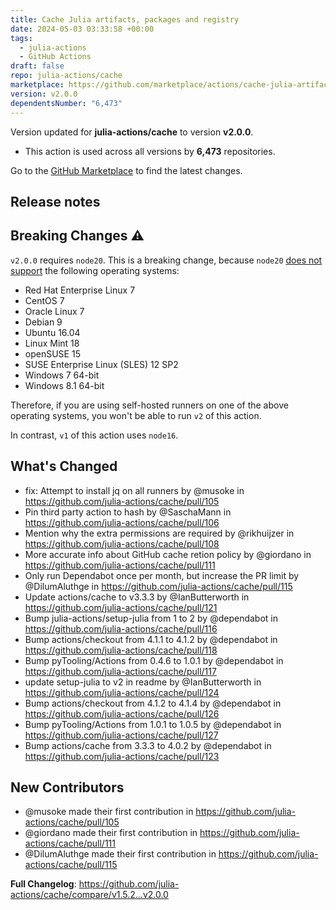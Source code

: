 ```yaml
---
title: Cache Julia artifacts, packages and registry
date: 2024-05-03 03:33:58 +00:00
tags:
  - julia-actions
  - GitHub Actions
draft: false
repo: julia-actions/cache
marketplace: https://github.com/marketplace/actions/cache-julia-artifacts-packages-and-registry
version: v2.0.0
dependentsNumber: "6,473"
---
```



Version updated for **julia-actions/cache** to version **v2.0.0**.
- This action is used across all versions by **6,473** repositories.

Go to the [GitHub Marketplace](https://github.com/marketplace/actions/cache-julia-artifacts-packages-and-registry) to find the latest changes.

## Release notes

## Breaking Changes ⚠️ 

`v2.0.0` requires `node20`. This is a breaking change, because `node20` [does not support](https://github.blog/changelog/2024-03-07-github-actions-all-actions-will-run-on-node20-instead-of-node16-by-default/) the following operating systems:
- Red Hat Enterprise Linux 7
- CentOS 7
- Oracle Linux 7
- Debian 9
- Ubuntu 16.04
- Linux Mint 18
- openSUSE 15
- SUSE Enterprise Linux (SLES) 12 SP2
- Windows 7 64-bit
- Windows 8.1 64-bit

Therefore, if you are using self-hosted runners on one of the above operating systems, you won't be able to run `v2` of this action.

In contrast, `v1` of this action uses `node16`.

## What's Changed
* fix: Attempt to install jq on all runners by @musoke in https://github.com/julia-actions/cache/pull/105
* Pin third party action to hash by @SaschaMann in https://github.com/julia-actions/cache/pull/106
* Mention why the extra permissions are required by @rikhuijzer in https://github.com/julia-actions/cache/pull/108
* More accurate info about GitHub cache retion policy by @giordano in https://github.com/julia-actions/cache/pull/111
* Only run Dependabot once per month, but increase the PR limit by @DilumAluthge in https://github.com/julia-actions/cache/pull/115
* Update actions/cache to v3.3.3 by @IanButterworth in https://github.com/julia-actions/cache/pull/121
* Bump julia-actions/setup-julia from 1 to 2 by @dependabot in https://github.com/julia-actions/cache/pull/116
* Bump actions/checkout from 4.1.1 to 4.1.2 by @dependabot in https://github.com/julia-actions/cache/pull/118
* Bump pyTooling/Actions from 0.4.6 to 1.0.1 by @dependabot in https://github.com/julia-actions/cache/pull/117
* update setup-julia to v2 in readme by @IanButterworth in https://github.com/julia-actions/cache/pull/124
* Bump actions/checkout from 4.1.2 to 4.1.4 by @dependabot in https://github.com/julia-actions/cache/pull/126
* Bump pyTooling/Actions from 1.0.1 to 1.0.5 by @dependabot in https://github.com/julia-actions/cache/pull/127
* Bump actions/cache from 3.3.3 to 4.0.2 by @dependabot in https://github.com/julia-actions/cache/pull/123

## New Contributors
* @musoke made their first contribution in https://github.com/julia-actions/cache/pull/105
* @giordano made their first contribution in https://github.com/julia-actions/cache/pull/111
* @DilumAluthge made their first contribution in https://github.com/julia-actions/cache/pull/115

**Full Changelog**: https://github.com/julia-actions/cache/compare/v1.5.2...v2.0.0
